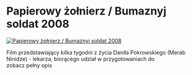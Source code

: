 Papierowy żołnierz / Bumaznyj soldat 2008 
=============
[![Papierowy żołnierz / Bumaznyj soldat 2008 ](http://vidos.pl/images/player.gif)](http://vidos.pl/papierowy-zolnierz-bumaznyj-soldat-2008)

 Film przedstawiający kilka tygodni z życia Daniła Pokrowskiego (Merab Ninidze) - lekarza, biorącego udział w przygotowaniach do zobacz pełny opis
